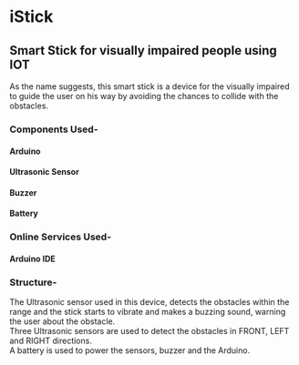 # iStick

## Smart Stick for visually impaired people using IOT

As the name suggests, this smart stick is a device for the visually impaired to guide the user on his way by avoiding the chances to collide with the obstacles.

### Components Used-
#### Arduino
#### Ultrasonic Sensor
#### Buzzer
#### Battery

### Online Services Used-
#### Arduino IDE

### Structure-
The Ultrasonic sensor used in this device, detects the obstacles within the range and the stick starts to vibrate and makes a buzzing sound, warning the user about the obstacle.<br />
Three Ultrasonic sensors are used to detect the obstacles in FRONT, LEFT and RIGHT directions.<br />
A battery is used to power the sensors, buzzer and the Arduino.


